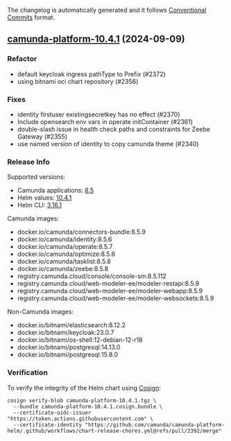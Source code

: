 The changelog is automatically generated and it follows [Conventional Commits](https://www.conventionalcommits.org/en/v1.0.0/) format.

## [camunda-platform-10.4.1](https://github.com/camunda/camunda-platform-helm/releases/tag/camunda-platform-10.4.1) (2024-09-09)

### Refactor

- default keycloak ingress pathType to Prefix (#2372)
- using bitnami oci chart repository (#2356)

### Fixes

- identity firstuser existingsecretkey has no effect (#2370)
- Include opensearch env vars in operate initContainer (#2361)
- double-slash issue in health check paths and constraints for Zeebe Gateway (#2355)
- use named version of identity to copy camunda theme (#2340)

<!-- generated by git-cliff -->
### Release Info

Supported versions:

- Camunda applications: [8.5](https://github.com/camunda/camunda-platform/releases?q=tag%3A8.5&expanded=true)
- Helm values: [10.4.1](https://artifacthub.io/packages/helm/camunda/camunda-platform/10.4.1#parameters)
- Helm CLI: [3.16.1](https://github.com/helm/helm/releases/tag/v3.16.1)

Camunda images:

- docker.io/camunda/connectors-bundle:8.5.9
- docker.io/camunda/identity:8.5.6
- docker.io/camunda/operate:8.5.7
- docker.io/camunda/optimize:8.5.6
- docker.io/camunda/tasklist:8.5.8
- docker.io/camunda/zeebe:8.5.8
- registry.camunda.cloud/console/console-sm:8.5.112
- registry.camunda.cloud/web-modeler-ee/modeler-restapi:8.5.9
- registry.camunda.cloud/web-modeler-ee/modeler-webapp:8.5.9
- registry.camunda.cloud/web-modeler-ee/modeler-websockets:8.5.9

Non-Camunda images:

- docker.io/bitnami/elasticsearch:8.12.2
- docker.io/bitnami/keycloak:23.0.7
- docker.io/bitnami/os-shell:12-debian-12-r18
- docker.io/bitnami/postgresql:14.13.0
- docker.io/bitnami/postgresql:15.8.0

### Verification

To verify the integrity of the Helm chart using [Cosign](https://docs.sigstore.dev/signing/quickstart/):

```shell
cosign verify-blob camunda-platform-10.4.1.tgz \
  --bundle camunda-platform-10.4.1.cosign.bundle \
  --certificate-oidc-issuer "https://token.actions.githubusercontent.com" \
  --certificate-identity "https://github.com/camunda/camunda-platform-helm/.github/workflows/chart-release-chores.yml@refs/pull/2392/merge"
```
